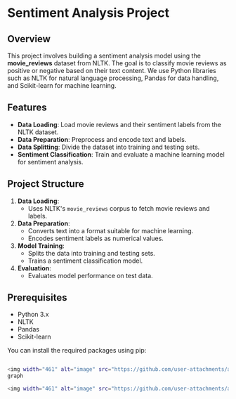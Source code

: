 # Sentiment Analysis Project

## Overview
This project involves building a sentiment analysis model using the **movie_reviews** dataset from NLTK. The goal is to classify movie reviews as positive or negative based on their text content. We use Python libraries such as NLTK for natural language processing, Pandas for data handling, and Scikit-learn for machine learning.

## Features
- **Data Loading**: Load movie reviews and their sentiment labels from the NLTK dataset.
- **Data Preparation**: Preprocess and encode text and labels.
- **Data Splitting**: Divide the dataset into training and testing sets.
- **Sentiment Classification**: Train and evaluate a machine learning model for sentiment analysis.

## Project Structure
1. **Data Loading**:
   - Uses NLTK's `movie_reviews` corpus to fetch movie reviews and labels.
2. **Data Preparation**:
   - Converts text into a format suitable for machine learning.
   - Encodes sentiment labels as numerical values.
3. **Model Training**:
   - Splits the data into training and testing sets.
   - Trains a sentiment classification model.
4. **Evaluation**:
   - Evaluates model performance on test data.

## Prerequisites
- Python 3.x
- NLTK
- Pandas
- Scikit-learn

You can install the required packages using pip:

```bash

<img width="461" alt="image" src="https://github.com/user-attachments/assets/d8f33a97-ce32-4c66-a0a0-a10d5111fdb4">
graph

<img width="461" alt="image" src="https://github.com/user-attachments/assets/d8f33a97-ce32-4c66-a0a0-a10d5111fdb4">




